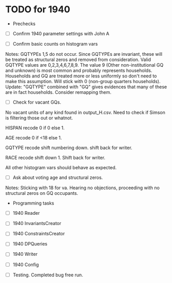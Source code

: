 # TODO for 1940

* Prechecks

 - [ ] Confirm 1940 parameter settings with John A

 - [ ] Confirm basic counts on histogram vars

Notes: GQTYPEs 1,5 do not occur. Since GQTYPEs are invariant, these will be treated as structural zeros and removed from consideration. Valid GQTYPE values are 0,2,3,4,6,7,8,9. The value 9 (Other non-institutional GQ and unknown) is most common and probably represents households. Households and GQ are treated more or less uniformly so don't need to make this assumption. Will stick with 0 (non-group quarters households). Update: "GQTYPE" combined with "GQ" gives evidences that many of these are in fact households. Consider remapping them.

 - [ ] Check for vacant GQs.

No vacant units of any kind found in output_H.csv. Need to check if Simson is filtering those out or whatnot. 


HISPAN recode 0 if 0 else 1.

AGE recode 0 if <18 else 1.

GQTYPE recode shift numbering down. shift back for writer.

RACE recode shift down 1. Shift back for writer.

All other histogram vars should behave as expected.

 - [ ] Ask about voting age and structural zeros.

Notes: Sticking with 18 for va. Hearing no objections, proceeding with no structural zeros on GQ occupants.

* Programming tasks
 - [ ] 1940 Reader
    
 - [ ] 1940 InvariantsCreator

 - [ ] 1940 ConstraintsCreator

 - [ ] 1940 DPQueries

 - [ ] 1940 Writer

 - [ ] 1940 Config

 - [ ] Testing. Completed bug free run.